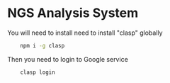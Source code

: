 # NGS Analysis System

You will need to install need to install "clasp" globally

```bash
    npm i -g clasp
```

Then you need to login to Google service

```Bash
    clasp login
```
